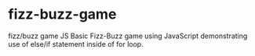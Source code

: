 # fizz-buzz-game
fizz/buzz game JS
Basic Fizz-Buzz game using JavaScript demonstrating use of else/if statement inside of for loop.
